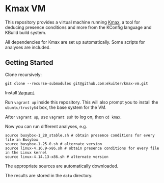 # Kmax VM

This repository provides a virtual machine running
[Kmax](https://github.com/paulgazz/kmax), a tool for deducing presence
conditions and more from the KConfig language and KBuild build system.

All dependencies for Kmax are set up automatically. Some scripts for analyses
are included.

## Getting Started

Clone recursively:

```
git clone --recurse-submodules git@github.com:ekuiter/kmax-vm.git
```

Install [Vagrant](https://www.vagrantup.com/).

Run `vagrant up` inside this repository. This will also prompt you to install the
`ubuntu/trusty64` box, the base system for the VM.

After `vagrant up`, use `vagrant ssh` to log on, then `cd kmax`.

Now you can run different analyses, e.g.

```
source busybox-1_28_stable.sh # obtain presence conditions for every file in Busybox
source busybox-1.25.0.sh # alternate version
source linux-4.16.9-x86.sh # obtain presence conditions for every file in the Linux kernel
source linux-4.14.13-x86.sh # alternate version
```

The appropriate sources are automatically downloaded.

The results are stored in the `data` directory.